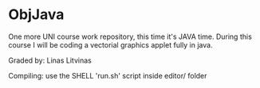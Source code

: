 # ObjJava
 One more UNI course work repository, this time it's JAVA time. During this course I will be coding a vectorial graphics applet fully in java.

Graded by: Linas Litvinas

Compiling:
use the SHELL 'run.sh' script inside editor/ folder


